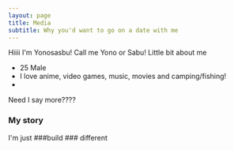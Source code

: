 ```yaml
---
layout: page
title: Media
subtitle: Why you'd want to go on a date with me
---
```


Hiiii I'm Yonosasbu! Call me Yono or Sabu! Little bit about me

- 25 Male
- I love anime, video games, music, movies and camping/fishing!
- 
  
Need I say more????

### My story

I'm just ###build ### different
